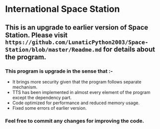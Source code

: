 # International Space Station

## This is an upgrade to earlier version of Space Station. Please visit `https://github.com/LunaticPython2003/Space-Station/blob/master/Readme.md` for details about the program.

### This program is upgrade in the sense that :-
- It brings more security given that the program follows separate mechanism.
- TTS has been implemented in almost every element of the program except the dependency part.
- Code optimized for performance and reduced memory usage.
- Fixed some errors of earlier version.

### Feel free to commit any changes for improving the code. 
